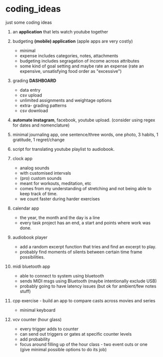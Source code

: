 # coding_ideas
just some coding ideas

1. an **application** that lets watch youtube together
2. budgeting **(mobile) application** (apple apps are very costly)
    - minimal
    - expense includes categories, notes, attachments
    - budgeting includes segragation of income across attributes
    - some kind of goal setting and maybe rate an expense (rate an expensive, unsatisfying food order as "excessive")
4. grading **DASHBOARD**
    - data entry
    - csv upload
    - unlimited assignments and weightage options
    - extra- grading patterns
    - csv download
5. **automate instagram**, facebook, youtube upload. (consider using regex for dates and nomenclature)
6. minimal journaling app, one sentence/three words, one photo, 3 habits, 1 gratitude, 1 regret/change
7. script for translating youtube playlist to audiobook.
8. clock app
    - analog sounds
    - with customised intervals
    - (pro) custom sounds
    - meant for workouts, meditation, etc
    - comes from my understanding of stretching and not being able to keep track of time.
    - we count faster during harder exercises
9. calendar app
    - the year, the month and the day is a line
    - every task project has an end, a start and points where work was done.
10. audiobook player
    - add a random excerpt function that tries and find an excerpt to play.
    - probably find moments of silents between certain time frame possibilities.
11. midi bluetooth app
    - able to connect to system using bluetooth
    - sends MIDI msgs using Bluetooth (maybe intentionally exclude USB)
    - probably going to have latency issues (but ok for ambient/few notes stuff)
   
12. cpp exercise - build an app to compare casts across movies and series
    - minimal keyboard
12. vcv counter (hour glass)
    - every trigger adds to counter
    - can send out triggers or gates at specific counter levels
    - add probability
    - focus around filling up of the hour class - two event outs or one (give minimal possible options to do its job)
